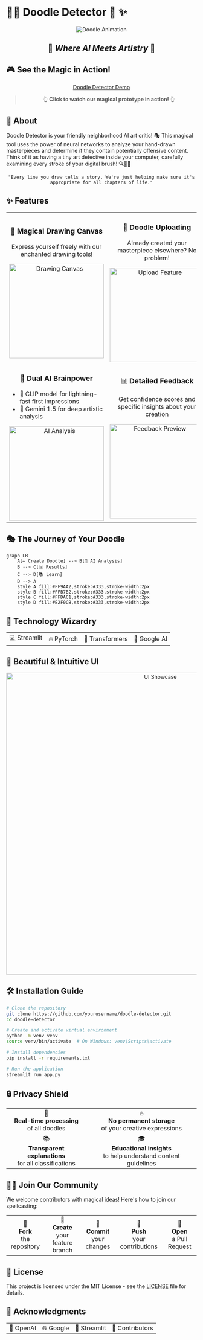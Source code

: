 # 🕵️‍♀️ Doodle Detector 🎨 ✨

<div align="center">

![Doodle Animation](https://media.giphy.com/media/p2GjsflFKS72fsUagg/giphy.gif)

## 🌟 _Where AI Meets Artistry_ 🌟

</div>

## 🎮 See the Magic in Action!

<div align="center">
  
[Doodle Detector Demo](https://www.youtube.com/watch?v=DO3PW_hGQQk)

> 👆 **Click to watch our magical prototype in action!** 👆

</div>

## 🌟 About

Doodle Detector is your friendly neighborhood AI art critic! 🎭 This magical tool uses the power of neural networks to analyze your hand-drawn masterpieces and determine if they contain potentially offensive content. Think of it as having a tiny art detective inside your computer, carefully examining every stroke of your digital brush! 🔍👨‍🎨

<div align="center">
  
```
"Every line you draw tells a story. We're just helping make sure it's appropriate for all chapters of life."
```

</div>

## ✨ Features

<div align="center">
<table>
  <tr>
    <td align="center" width="50%">
      <h3>🎨 Magical Drawing Canvas</h3>
      <p>Express yourself freely with our enchanted drawing tools!</p>
      <img src="https://raw.githubusercontent.com/yourusername/doodle-detector/main/assets/canvas-preview.png" alt="Drawing Canvas" width="250"/>
    </td>
    <td align="center" width="50%">
      <h3>📄 Doodle Uploading</h3>
      <p>Already created your masterpiece elsewhere? No problem!</p>
      <img src="https://raw.githubusercontent.com/yourusername/doodle-detector/main/assets/upload-preview.png" alt="Upload Feature" width="250"/>
    </td>
  </tr>
  <tr>
    <td align="center" width="50%">
      <h3>🧠 Dual AI Brainpower</h3>
      <ul align="left">
        <li>🔄 CLIP model for lightning-fast first impressions</li>
        <li>🤖 Gemini 1.5 for deep artistic analysis</li>
      </ul>
      <img src="https://raw.githubusercontent.com/yourusername/doodle-detector/main/assets/ai-preview.png" alt="AI Analysis" width="250"/>
    </td>
    <td align="center" width="50%">
      <h3>📊 Detailed Feedback</h3>
      <p>Get confidence scores and specific insights about your creation</p>
      <img src="https://raw.githubusercontent.com/yourusername/doodle-detector/main/assets/feedback-preview.png" alt="Feedback Preview" width="250"/>
    </td>
  </tr>
</table>
</div>

## 🎭 The Journey of Your Doodle

```mermaid
graph LR
    A[✏️ Create Doodle] --> B[🔮 AI Analysis]
    B --> C[📊 Results]
    C --> D[📚 Learn]
    D --> A
    style A fill:#FF9AA2,stroke:#333,stroke-width:2px
    style B fill:#FFB7B2,stroke:#333,stroke-width:2px
    style C fill:#FFDAC1,stroke:#333,stroke-width:2px
    style D fill:#E2F0CB,stroke:#333,stroke-width:2px
```

## 🚀 Technology Wizardry

<div align="center">
  <table>
    <tr>
      <td align="center">💻 Streamlit</td>
      <td align="center">🔥 PyTorch</td>
      <td align="center">🤖 Transformers</td>
      <td align="center">🧙‍ Google AI</td>
    </tr>
  </table>
</div>

## 🌈 Beautiful & Intuitive UI

<div align="center">
  <img src="https://raw.githubusercontent.com/yourusername/doodle-detector/main/assets/ui-showcase.png" alt="UI Showcase" width="800"/>
</div>

## 🛠️ Installation Guide

```bash
# Clone the repository
git clone https://github.com/yourusername/doodle-detector.git
cd doodle-detector

# Create and activate virtual environment
python -m venv venv
source venv/bin/activate  # On Windows: venv\Scripts\activate

# Install dependencies
pip install -r requirements.txt

# Run the application
streamlit run app.py
```

## 🔒 Privacy Shield

<div align="center">
  <table>
    <tr>
      <td align="center">🔄<br><b>Real-time processing</b><br>of all doodles</td>
      <td align="center">🔥<br><b>No permanent storage</b><br>of your creative expressions</td>
    </tr>
    <tr>
      <td align="center">📚<br><b>Transparent explanations</b><br>for all classifications</td>
      <td align="center">🎓<br><b>Educational insights</b><br>to help understand content guidelines</td>
    </tr>
  </table>
</div>

## 👩‍💻 Join Our Community

We welcome contributors with magical ideas! Here's how to join our spellcasting:

<div align="center">
  <table>
    <tr>
      <td align="center">🌱<br><b>Fork</b><br>the repository</td>
      <td align="center">🌿<br><b>Create</b><br>your feature branch</td>
      <td align="center">🌟<br><b>Commit</b><br>your changes</td>
      <td align="center">🚀<br><b>Push</b><br>your contributions</td>
      <td align="center">🙏<br><b>Open</b><br>a Pull Request</td>
    </tr>
  </table>
</div>

## 📝 License

This project is licensed under the MIT License - see the [LICENSE](LICENSE) file for details.

## 💖 Acknowledgments

<div align="center">
  <table>
    <tr>
      <td align="center">🧠 OpenAI</td>
      <td align="center">🌐 Google</td>
      <td align="center">💖 Streamlit</td>
      <td align="center">🌟 Contributors</td>
    </tr>
  </table>
</div>
